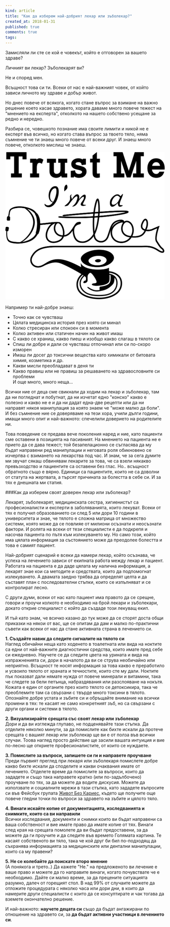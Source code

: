 ```yaml
---
kind: article
title: "Как да изберем най-добрият лекар или зъболекар?"
created_at: 2018-01-31
published: true
comments: true
tags:
--- 
```

Замисляли ли сте се кой е човекът, който е отговорен за вашето здраве?

Личният ви лекар?
Зъболекарят ви?

Не и според мен.

Всъщност това си ти. Всеки от нас е най-важният човек, от който зависи личното му здраве и добър живот.

Но днес повече от всякога, когато стане въпрос за взимане на важно решение което касае здравето, хората даваме много повече тежест на "мнението на експерта", отколкото на нашето собствено усещане за редно и нередно.

Разбира се, човешкото познание има своите лимити и никой не е експерт във всичко, но когато става въпрос за твоето тяло, няма съмнение че ти знаеш много повече от всеки друг. И знаеш много повече, отколкото мислиш че знаеш.

![trust_me_i_m_a_doctor](/images/posts/trust_me_i_m_a_doctor.png)

<!-- more -->

Например ти най-добре знаеш:<br />
- Точно как се чувстваш<br />
- Цялата медицинска история през която си минал<br />
- Колко стресиран или спокоен си в момента<br />
- Колко активен или статичен начин на живот имаш<br />
- С какво се храниш, какво пиеш и изобщо какво слагаш в тялото си<br />
- Спиш ли добре и дали се чувстваш отпочинал или си по-скоро изморен<br />
- Имаш ли досег до токсични вещества като химикали от битовата химия, козметика и др.<br />
- Какви мисли преобладават в деня ти<br />
- Какво правиш или не правиш за решаването на здравословните си проблеми<br />
И още много, много неща...

Всички ние от деца сме свикнали да ходим на лекар и зъболекар, там да ни погледнат и побутнат, да ни изчетат едно "конско" какво е полезно и какво не е и да ни дадат една-две рецепти или да ни направят някоя манипулация за която знаем че "може малко да боли". И без съмнение ние се доверяваме на тези хора, учили дълги години, имащи много опит и най-важното: спечелили доверието на родителите ни.

Това поведение се предава вече поколения наред и ние, като пациенти сме оставени в позицията на пасивният. На мнението на пациента не е прието да се дава тежест; той безапелационно се съгласява да му бъдат направени ред манипулации и неговата роля обикновено се изчерпва с взимането на лекарства под час.
И знам, че за сега думите ми звучат сякаш обвинявам лекарите за това, че са взели някакво превъзходство и пациентите са оставени без глас. Но.. всъщност обратното също е вярно. Единици са пациентите, които не са доволни от статута на жертвата, а търсят причината за болестта в себе си. И за тях е днешната ми статия.


###Как да изберем своят доверен лекар или зъболекар?

Лекарят, зъболекарят, медицинската сестра, хигиенистът са професионалисти и експерти в заболяванията, които лекуват. Всеки от тях е получил образованието си след 5 или дори 10 години в университета и знае, че тялото е сложна матрица от множество системи, която може да се повлияе от милиони осъзнати и неосъзнати фактори. И ролята на всеки от тези специалисти е да подкрепя и насочва пациента по пътя към излекуването му. Но само този, който има цялата информация за състоянието може да преодолее болестта и това е самият пациент.

Най-добрият сценарий е всеки да намери лекар, който осъзнава, че успеха на лечението зависи от екипната работа между лекар и пациент. Работата на пациента е да даде цялата му налична информация, а лекарят знае кои са методите и средствата, които да подпомогнат излекуването. А двамата заедно трябва да определят целта и да съставят план с последователни стъпки, които се изпълняват и се контролират лесно. 

С други думи, всеки от нас като пациент има правото да се срещне, говори и проучи колкото е необходимо на брой лекари и зъболекари, докато открие специалист с който да създаде този лекуващ екип.

И тъй като знам, че всичко казано до тук може да се сторят доста общи приказки на някои от вас, ще се опитам да дам и малко по-практични съвети как всеки от нас да стане активната страна в лечението си.

**1. Създайте навик да следите сигналите на тялото си** <br />
Наглед обичайни неща като ходенето в тоалетната или вида на ноктите са едни от най-важните диагностични средства, които имате пред себе си ежедневно. Научете се да следите цвета на урината и вида на изпражненията си, дори в началото да ви се струва необичайно или неприятно. Всъщност те носят информация за това какво е преработило и усвоило тялото от храната и течностите, които сте му дали. Ноктите пък показват дали нямате нужда от повече минерали и витамини, така че следете за бели петънца, набраздявания или разслояване на нокътя. Кожата е един от органите през които тялото се детоксикира, така че преоблемите там са свързани с твърде много токсини в тялото. Опознайте добре устата и зъбите си и обръщайте внимание на всички промени в тях: те касаят не само конкретният зъб, но са свързани с други органи и системи в тялото.


**2. Визуализирайте срещата със своят лекар или зъболекар**<br />
Дори и да ви изглежда глупаво, не подценявайте тази стъпка. Да отделите няколко минути, за да помислите как бихте искали да протече срещата с вашият лекар или зъболекар ще ви е от полза във всички случаи. Тоова наглед просто действие ще засили вашата интуиция и вие по-лесно ще откриете професионалистите, от които се нуждаете.

**3. Помислите за въпроси, запишете си ги и направете проучване** <br />
Преди първият преглед при лекаря или зъболекаря помислете добре какво бихте искали да споделите и какви очаквания имате от лечението. Отделете време да помислите за въпроси, които да зададете и също така направете кратко (или по-задълбочено) проучване по тях, за да можете да водите дискусия. Можете да използвате и социалните мрежи в тази стъпка, като зададете въпросите си във Фейсбук групата [Живот Без Кариес](https://www.facebook.com/groups/304559753355093/), където ще получите още повече гледни точки по въпроси за здравето на зъбите и цялото тяло.


**4. Винаги искайте копие от документацията, изследванията и снимките, които са ви направили**<br />
Всички изследвания, документи и снимки които ви бъдат направени са ваша собственост и вие имате право да имате копие от тях. Винаги след края на срещата помолете да ви бъдат предоставени, за да можете да ги проучите и да следите във времето Голямата картина. Те касаят собственото ви тяло, така че кой друг би бил по-подходящ да съхранява информацията за медицинските или дентални манипулации, които са му правени? 


**5. Не се колебайте да поискате второ мнение**<br />
(А понякога и трето..) Да кажете "Не." на предложеното ви лечение е ваше право и можете да го направите винаги, когато почувствате че е необходимо. Дайте си малко време, за да прецените ситуацията разумно, далеч от горещият стол. В над 99% от случаите можете да отложите процедурата с няколко часа или дори дни, в които да намерите други специалисти с които да се консултирате и чак тогава да вземете окончателно решение. 

И най-важното: **научете децата си** също да бъдат ангажирани по отношение на здравето си, за **да бъдат активни участници в лечението си**.

